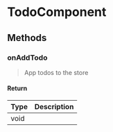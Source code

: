 # TodoComponent

## Methods

### onAddTodo

> App todos to the store

#### Return

| Type | Description |
| ---- | ----------- |
| void |             |
